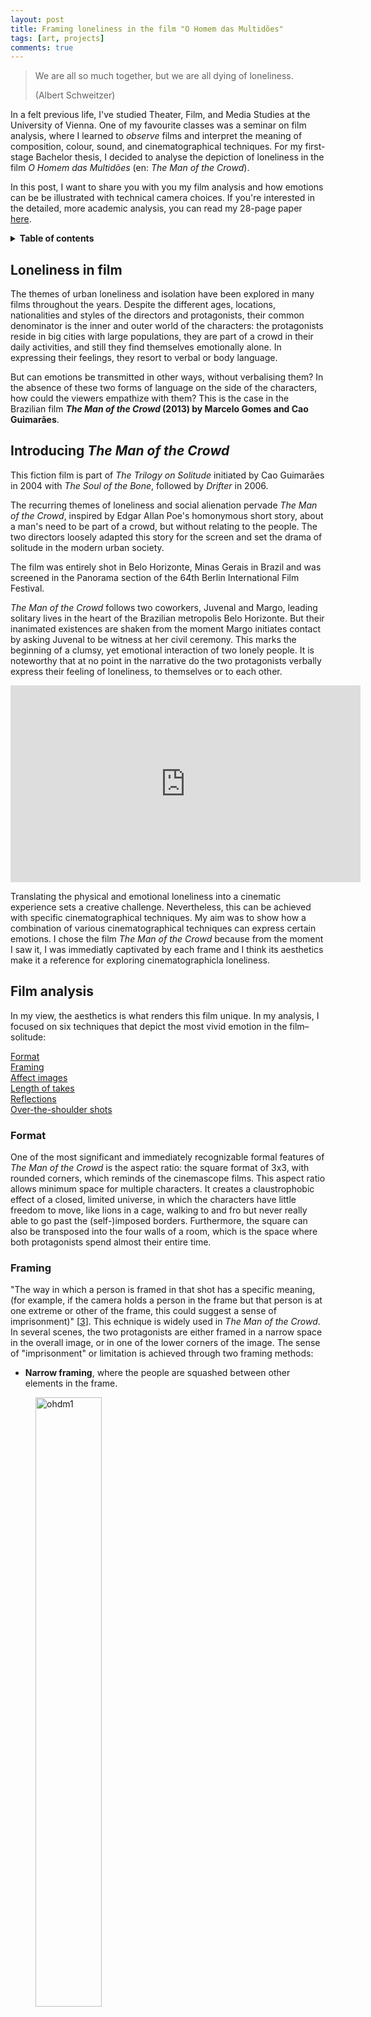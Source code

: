 ```yaml
---
layout: post
title: Framing loneliness in the film "O Homem das Multidões"
tags: [art, projects]
comments: true
---
```


> We are all so much together, but we are all dying of loneliness.
>  
> (Albert Schweitzer)

In a felt previous life, I've studied Theater, Film, and Media Studies at the University of Vienna. One of my favourite classes was a seminar on film analysis, where I learned to *observe* films and interpret the meaning of composition, colour, sound, and cinematographical techniques. For my first-stage Bachelor thesis, I decided to analyse the depiction of loneliness in the film *O Homem das Multidões* (en: *The Man of the Crowd*). 

In this post, I want to share you with you my film analysis and how emotions can be be illustrated with technical camera choices. If you're interested in the detailed, more academic analysis, you can read my 28-page paper [here](https://drive.google.com/file/d/1ZR_UlcBCMUSncjCA2R5VZI-9GI_TU-_L/view?usp=sharing).

<details>
    <summary><strong>Table of contents</strong></summary>
    <a href= "#loneliness-in-film">Loneliness in film</a><br>
    <a href= "#introducing-the-man-of-the-crowd">Introducing <i>The Man of the Crowd</i></a><br>
    <a href= "#film-analysis">Film analysis</a><br>
    &nbsp;&nbsp;&nbsp;<a href= "#format">Format</a><br>
    &nbsp;&nbsp;&nbsp;<a href= "#framing">Framing</a><br>
    &nbsp;&nbsp;&nbsp;<a href= "#affect-images">Affect images</a><br>
    &nbsp;&nbsp;&nbsp;<a href= "#length-of-takes">Length of takes</a><br>
    &nbsp;&nbsp;&nbsp;<a href= "#reflections">Reflections</a><br>
    &nbsp;&nbsp;&nbsp;<a href= "#over-the-shoulder-shots">Over-the-shoulder shots</a><br>
    <a href= "#the-man-of-the-crowd-in-numbers"><i>The Man of the Crowd</i> in number</a><br>
    <a href= "#conclusion">Conclusion</a><br>
    <a href= "#references">References</a>
</details>

## Loneliness in film
The themes of urban loneliness and isolation have been explored in many films throughout the years. Despite the different ages, locations, nationalities and styles of the directors and protagonists, their common denominator is the inner and outer world of the characters: the protagonists reside in big cities with large populations, they are part of a crowd in their daily activities, and still they find themselves emotionally alone. In expressing their feelings, they resort to verbal or body language. 

But can emotions be transmitted in other ways, without verbalising them? In the absence of these two forms of language on the side of the characters, how could the viewers empathize with them? This is the case in the Brazilian film ***The Man of the Crowd* (2013) by Marcelo Gomes and Cao Guimarães**. 

## Introducing *The Man of the Crowd*
This fiction film is part of *The Trilogy on Solitude* initiated by Cao Guimarães in 2004 with *The Soul of the Bone*, followed by *Drifter* in 2006. 

The recurring themes of loneliness and social alienation pervade *The Man of the Crowd*, inspired by Edgar Allan Poe's homonymous short story, about a man's need to be part of a crowd, but without relating to the people. The two directors loosely adapted this story for the screen and set the drama of solitude in the modern urban society.

The film was entirely shot in Belo Horizonte, Minas Gerais in Brazil and was screened in the Panorama section of the 64th Berlin International Film Festival.

*The Man of the Crowd* follows two coworkers, Juvenal and Margo, leading solitary lives in the heart of the Brazilian metropolis Belo Horizonte. But their inanimated existences are shaken from the moment Margo initiates contact by asking Juvenal to be witness at her civil ceremony. This marks the beginning of a clumsy, yet emotional interaction of two lonely people. It is noteworthy that at no point in the narrative do the two protagonists verbally express their feeling of loneliness, to themselves or to each other.

<iframe width="560" height="315" src="https://www.youtube.com/embed/0sSCcB6aO98" title="YouTube video player" frameborder="0" allow="accelerometer; autoplay; clipboard-write; encrypted-media; gyroscope; picture-in-picture" allowfullscreen></iframe>

Translating the physical and emotional loneliness into a cinematic experience sets a creative challenge. Nevertheless, this can be achieved with specific cinematographical techniques. My aim was to show how a combination of various cinematographical techniques can express certain emotions. I chose the film *The Man of the Crowd* because from the moment I saw it, I was immediatly captivated by each frame and I think its aesthetics make it a reference for exploring cinematographicla loneliness.

## Film analysis
In my view, the aesthetics is what renders this film unique. In my analysis, I focused on six techniques that depict the most vivid emotion in the film–solitude:

<a href= "#format">Format</a><br>
<a href= "#framing">Framing</a><br>
<a href= "#affect-images">Affect images</a><br>
<a href= "#length-of-takes">Length of takes</a><br>
<a href= "#reflections">Reflections</a><br>
<a href= "#over-the-shoulder-shots">Over-the-shoulder shots</a><br>

### Format
One of the most significant and immediately recognizable formal features of *The Man of the Crowd* is the aspect ratio: the square format of 3x3, with rounded corners, which reminds of the cinemascope films. This aspect ratio allows minimum space for multiple characters. It creates a claustrophobic effect of a closed, limited universe, in which the characters have little freedom to move, like lions in a cage, walking to and fro but never really able to go past the (self-)imposed borders. Furthermore, the square can also be transposed into the four walls of a room, which is the space where both protagonists spend almost their entire time.

### Framing 
"The way in which a person is framed in that shot has a specific meaning, (for example, if the camera holds a person in the frame but that person is at one extreme or other of the frame, this could suggest a sense of imprisonment)" [[3](#references)]. This echnique is widely used in *The Man of the Crowd*. In several scenes, the two protagonists are either framed in a narrow space in the overall image, or in one of the lower corners of the image. The sense of "imprisonment" or limitation is achieved through two framing methods:

- **Narrow framing**, where the people are squashed between other elements in the frame.

<figure><img src="../assets/img/ohdm1.png" alt="ohdm1" style="width:50%"><figcaption><i>On one hand, the heavy structure (the opposite balcony and the building in the background) presses Juvenal to the margins. On the other hand, the fact that the sky is only visible above his balcony may suggest the possibility of an escape from this tight space, an eliberation.</i></figcaption></figure>

- **Framing in corners**, where people are pushed to the corner of the frame.

<figure><img src="../assets/img/ohdm3.png" alt="ohdm3" style="width:50%"><figcaption><i>In this case, the composition could mean 1) that they share the sensation of imprisonment or of being at the margins of the environment, or that 2) this feeling persists even when they are together or in the company of other people.</i></figcaption></figure>

### Affect images 
A scene is composed of three types image: action, perception and affect image [[1](#references)]. The latter represents the emotions of the characters, typically by taking close shots of their facial expressions or body language [[2](#references)]. There are 24 affect images in *The Man of the Crowd*, making it the dominant type of image in the film.

<figure><img src="../assets/img/ohdm13.png" alt="ohdm13" style="width:50%"><figcaption><i>"I am tired", Juvenal says twice in this scene. However, even without expressing it, exhaustion is obvious from his facial expression and can easily be read on his face, thanks to the proximity of the camera.</i></figcaption></figure>

The fact that the film is rich in close shots means that the accent is put on emotion, on "inner", not "outer" action.

### Length of takes 
The length of takes is relevant for understanding the film, since it sets the rhythm of the action. Short takes are achieved through more cuts and are employed for dynamic actions, to set a fast pace. In contrast, a long take is a continuous shot which lasts longer than the usual pace of films.

Digital films have an average shot length of 4.75 seconds [[4](#references)]. In *The Man of the Crowd*, the average shot length is 28.43 seconds. This significant difference indicates various effects on the viewers. "Long takes tend to slow down the pace of a scene, while short takes quicken pace and intensity" [[4](#references)].

What makes the length of takes relevant for the analysis of portrayal of loneliness is not necessarily the duration of the scenes, but the actions they represent, or rather the lack thereof. Throughout the film nothing really „happens“, in the sense of dynamic actions or dialogues. The tension accumulates in silence, the characters act unhurriedly and the the story progresses at a slow pace. 

The long takes can be divided in two categories: action images and affect images:

- **Long action scenes**, which show dynamic movements and last more than 20 seconds. The longest take in *The Man of the Crowd* lasts 321 seconds and shows the two protagonists in Juvenal's apartment, both  visibly uncomfortable and unable to engage even in small talk.

<figure><img src="../assets/img/ohdm4.png" alt="ohdm4" style="width:50%"><figcaption><i>The longest scene in the film showing Margo and Juvenal together, with the camera panning up and down the room suggesting nervous pacing and tension.</i></figcaption></figure>

- **Long affect scenes**, which show Margo and/or Juvenal sitting or standing for more than 10 seconds. They are most of the time straight-faced and seem to be in a lethargic or contemplative state. The length of takes reflects and emphasizes their mood. These scenes are a kind of video portraits displayed with the aim of giving time to the viewers to get in the atmosphere of the film characters.

### Reflections 
Perhaps the most original technique used in this film is the cinematographic use of reflections from windows and filming through windows. In this way, one shot displays both the character (his/her emotions/reactions/actions) and the environment/context in the background. This technique serves primarily a practical function, in that it allows to englobe a wide visual field, despite the restraint frame. Nevertheless, the technique of reflections can be understood on a metaphorical level, and I proposed three interpretations of reflections as keys to understanding/deciphering the minds and souls of the two protagonists:

- Windows, glasses and mirrors serve as **fragile objects**.
- The window serves as a **protective wall** from the outside world. 
- The reflection suggests **two levels of reality**: on one hand, the outer world, the people, the crowd; on the other hand, the inner world of the protagonists. 

<figure><img src="../assets/img/ohdm8.png" alt="ohdm8" style="width:50%"><figcaption><i>The reflection in the window brings together and at the same time separates Margo and Juvenal. The reflection represents the invisible, protective wall that the two characters try to keep between them and the rest of the world.</i></figcaption></figure>

### Over-the-shoulder shots 
As a technique of framing, an over-the-shoulder shot is a shot of a person or an object taken from the perspective (or camera angle) of the shoulder of another person. In extreme over-the-shoulder shots, the shoulder and head (or the bust) of one person takes up the majority of the frame, leaving a narrow space for the image of the person/object that the camera is pointing at, so that the person/object is enclosed or crammed at the margins of the frame. Figuratively, this way of framing evokes imprisonment, constraint, limitation, or stiffness.

<figure><img src="../assets/img/ohdm11.png" alt="ohdm11" style="width:50%"><figcaption><i>Juvenal is an outsider at Margo's wedding, when the guests around him embrace and kiss each other, while he is standing alone. At times, the guests block the view completely, giving the impression that Juvenal is being walked over or ignored by the other people.</i></figcaption></figure>

## *The Man of the Crowd* in numbers
For this film analysis, I went the extra mile and manually measured, counted, and analysed every single shot in the film. Check out the Appendix in the paper for the materials. Here's what I found:

<figure><img src="../assets/img/ohdm_timeline.png" alt="Timeline of the film The Man of the Crowd" style="width:100%"><figcaption><i>Timeline of the film The Man of the Crowd</i></figcaption></figure>

- The film compounds a total number of 163 scenes.
- Only 26 scenes do not show the two protagonists, but either other persons or environment.
- Margo and Juvenal appear together in 14 scenes.
- Juvenal appears in 94 scenes, whereas Margo appears in 57 scenes.
- There are 24 affect images/close shots, of which 13 of Juvenal and 9 of Margo.
- There are two particularly long scenes, counting 321, respectively 248 seconds, and other three scenes of over 100 seconds.
- The longest scene is at the mid of the film, whereas the second longest scene is at the very end. Moreover, it it noticeable that the 3 scenes of over 100 seconds are in the second half of the film, so after the 321-seconds scene.
- On the chart the two longest scenes are visible and look like an interruption in the rhythm of the film. Only by taking a look at the chart, it is noticeable that two major events take place at the marked points, which disturb considerably the otherwise constant rhythm of the film.

## Conclusion 
I've absolutely loved writing this paper and analysing how emotions such as loneliness, solitude and anxiety are visually expressed through cinematographical techniques. I've found that even the most complex and subtle feelings can be expressed using exclusively visual means, like the six techniques I've presented above. This proves that the language of cinema is at least as expressive as the verbal language, if not even more. 

I consider *The man of the Crowd* a reference for visual language: it manages to portay emotions, as well as abstract concepts (time, waiting, emptiness, soul) and concretize them on screen. The conglomeration of formal aspects, skillfully employed by Guimarães and Gomes, together with the artistic team, is what renders this film unique.

---
## References
1. Deleuze, Gilles (1989): Kino 1, Das Bewegungs-Bild. Frankfurt: Frankfurt a.M.
2. Faulstich, Werner (2008): Grundkurs Filmanalyse. Stuttgart: UTB Stuttgart.
3. Monaco, James (2009): How to read a film: movies, media and beyond. Oxford: Oxford Univ. Press.
4. Pramaggiore, Maria; Wallis, Tom (2005): Film: A Critical Introduction. London: Laurence King Publishing.